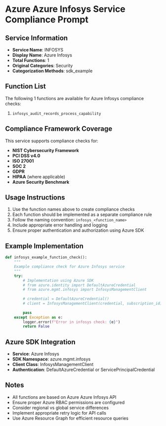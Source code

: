 # Azure Azure Infosys Service Compliance Prompt

## Service Information
- **Service Name**: INFOSYS
- **Display Name**: Azure Infosys
- **Total Functions**: 1
- **Original Categories**: Security
- **Categorization Methods**: sdk_example

## Function List
The following 1 functions are available for Azure Infosys compliance checks:

1. `infosys_audit_records_process_capability`


## Compliance Framework Coverage
This service supports compliance checks for:
- **NIST Cybersecurity Framework**
- **PCI DSS v4.0**
- **ISO 27001**
- **SOC 2**
- **GDPR**
- **HIPAA** (where applicable)
- **Azure Security Benchmark**

## Usage Instructions
1. Use the function names above to create compliance checks
2. Each function should be implemented as a separate compliance rule
3. Follow the naming convention: `infosys_<function_name>`
4. Include appropriate error handling and logging
5. Ensure proper authentication and authorization using Azure SDK

## Example Implementation
```python
def infosys_example_function_check():
    """
    Example compliance check for Azure Infosys service
    """
    try:
        # Implementation using Azure SDK
        # from azure.identity import DefaultAzureCredential
        # from azure.mgmt.infosys import InfosysManagementClient
        
        # credential = DefaultAzureCredential()
        # client = InfosysManagementClient(credential, subscription_id)
        
        pass
    except Exception as e:
        logger.error(f"Error in infosys check: {e}")
        return False
```

## Azure SDK Integration
- **Service**: Azure Infosys
- **SDK Namespace**: azure.mgmt.infosys
- **Client Class**: InfosysManagementClient
- **Authentication**: DefaultAzureCredential or ServicePrincipalCredential

## Notes
- All functions are based on Azure Azure Infosys API
- Ensure proper Azure RBAC permissions are configured
- Consider regional vs global service differences
- Implement appropriate retry logic for API calls
- Use Azure Resource Graph for efficient resource queries
